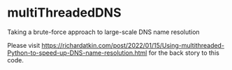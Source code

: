 # multiThreadedDNS
Taking a brute-force approach to large-scale DNS name resolution

Please visit https://richardatkin.com/post/2022/01/15/Using-multithreaded-Python-to-speed-up-DNS-name-resolution.html for the back story to this code.
